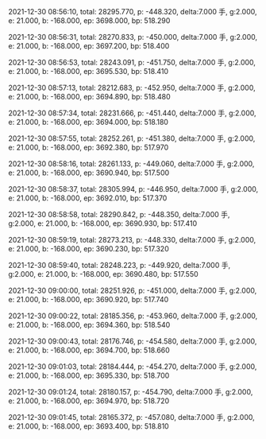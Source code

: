 2021-12-30 08:56:10, total: 28295.770, p: -448.320, delta:7.000 手, g:2.000, e: 21.000, b: -168.000, ep: 3698.000, bp: 518.290

2021-12-30 08:56:31, total: 28270.833, p: -450.000, delta:7.000 手, g:2.000, e: 21.000, b: -168.000, ep: 3697.200, bp: 518.400

2021-12-30 08:56:53, total: 28243.091, p: -451.750, delta:7.000 手, g:2.000, e: 21.000, b: -168.000, ep: 3695.530, bp: 518.410

2021-12-30 08:57:13, total: 28212.683, p: -452.950, delta:7.000 手, g:2.000, e: 21.000, b: -168.000, ep: 3694.890, bp: 518.480

2021-12-30 08:57:34, total: 28231.666, p: -451.440, delta:7.000 手, g:2.000, e: 21.000, b: -168.000, ep: 3694.000, bp: 518.180

2021-12-30 08:57:55, total: 28252.261, p: -451.380, delta:7.000 手, g:2.000, e: 21.000, b: -168.000, ep: 3692.380, bp: 517.970

2021-12-30 08:58:16, total: 28261.133, p: -449.060, delta:7.000 手, g:2.000, e: 21.000, b: -168.000, ep: 3690.940, bp: 517.500

2021-12-30 08:58:37, total: 28305.994, p: -446.950, delta:7.000 手, g:2.000, e: 21.000, b: -168.000, ep: 3692.010, bp: 517.370

2021-12-30 08:58:58, total: 28290.842, p: -448.350, delta:7.000 手, g:2.000, e: 21.000, b: -168.000, ep: 3690.930, bp: 517.410

2021-12-30 08:59:19, total: 28273.213, p: -448.330, delta:7.000 手, g:2.000, e: 21.000, b: -168.000, ep: 3690.230, bp: 517.320

2021-12-30 08:59:40, total: 28248.223, p: -449.920, delta:7.000 手, g:2.000, e: 21.000, b: -168.000, ep: 3690.480, bp: 517.550

2021-12-30 09:00:00, total: 28251.926, p: -451.000, delta:7.000 手, g:2.000, e: 21.000, b: -168.000, ep: 3690.920, bp: 517.740

2021-12-30 09:00:22, total: 28185.356, p: -453.960, delta:7.000 手, g:2.000, e: 21.000, b: -168.000, ep: 3694.360, bp: 518.540

2021-12-30 09:00:43, total: 28176.746, p: -454.580, delta:7.000 手, g:2.000, e: 21.000, b: -168.000, ep: 3694.700, bp: 518.660

2021-12-30 09:01:03, total: 28184.444, p: -454.270, delta:7.000 手, g:2.000, e: 21.000, b: -168.000, ep: 3695.330, bp: 518.700

2021-12-30 09:01:24, total: 28180.157, p: -454.790, delta:7.000 手, g:2.000, e: 21.000, b: -168.000, ep: 3694.970, bp: 518.720

2021-12-30 09:01:45, total: 28165.372, p: -457.080, delta:7.000 手, g:2.000, e: 21.000, b: -168.000, ep: 3693.400, bp: 518.810